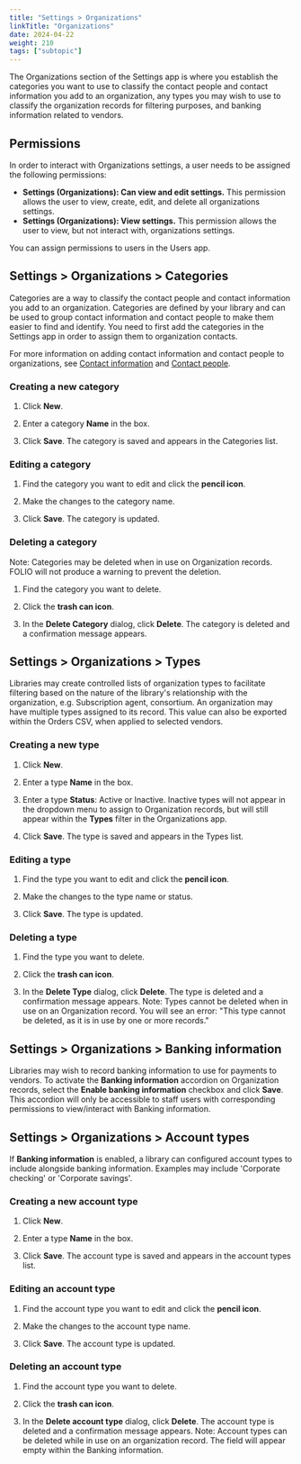 ```yaml
---
title: "Settings > Organizations"
linkTitle: "Organizations"
date: 2024-04-22
weight: 210
tags: ["subtopic"]   
---
```


The Organizations section of the Settings app is where you establish the categories you want to use to classify the contact people and contact information you add to an organization, any types you may wish to use to classify the organization records for filtering purposes, and banking information related to vendors.


## Permissions

In order to interact with Organizations settings, a user needs to be assigned the following permissions:



*   **Settings (Organizations): Can view and edit settings.** This permission allows the user to view, create, edit, and delete all organizations settings.
*   **Settings (Organizations): View settings.** This permission allows the user to view, but not interact with, organizations settings.

You can assign permissions to users in the Users app.


## Settings \> Organizations \> Categories

Categories are a way to classify the contact people and contact information you add to an organization. Categories are defined by your library and can be used to group contact information and contact people to make them easier to find and identify. You need to first add the categories in the Settings app in order to assign them to organization contacts.

For more information on adding contact information and contact people to organizations, see [Contact information](../../organizations/#contact-information) and [Contact people](../../organizations/#contact-people).


### Creating a new category

1. Click **New**.

2. Enter a category **Name** in the box.

3. Click **Save**. The category is saved and appears in the Categories list.


### Editing a category

1. Find the category you want to edit and click the **pencil icon**.

2. Make the changes to the category name.

3. Click **Save**. The category is updated.


### Deleting a category
Note: Categories may be deleted when in use on Organization records. FOLIO will not produce a warning to prevent the deletion.

1. Find the category you want to delete.

2. Click the **trash can icon**.

3. In the **Delete Category** dialog, click **Delete**. The category is deleted and a confirmation message appears. 


## Settings \> Organizations \> Types
Libraries may create controlled lists of organization types to facilitate filtering based on the nature of the library's relationship with the organization, e.g. Subscription agent, consortium. An organization may have multiple types assigned to its record. This value can also be exported within the Orders CSV, when applied to selected vendors.

### Creating a new type

1. Click **New**.

2. Enter a type **Name** in the box.

3. Enter a type **Status**: Active or Inactive. Inactive types will not appear in the dropdown menu to assign to Organization records, but will still appear within the **Types** filter in the Organizations app.

3. Click **Save**. The type is saved and appears in the Types list.


### Editing a type

1. Find the type you want to edit and click the **pencil icon**.

2. Make the changes to the type name or status.

3. Click **Save**. The type is updated.


### Deleting a type

1. Find the type you want to delete.

2. Click the **trash can icon**.

3. In the **Delete Type** dialog, click **Delete**. The type is deleted and a confirmation message appears. Note: Types cannot be deleted when in use on an Organization record. You will see an error: "This type cannot be deleted, as it is in use by one or more records."

## Settings \> Organizations \> Banking information
Libraries may wish to record banking information to use for payments to vendors. To activate the **Banking information** accordion on Organization records, select the **Enable banking information** checkbox and click **Save**. This accordion will only be accessible to staff users with corresponding permissions to view/interact with Banking information.

## Settings \> Organizations \> Account types
If **Banking information** is enabled, a library can configured account types to include alongside banking information. Examples may include 'Corporate checking' or 'Corporate savings'.

### Creating a new account type

1. Click **New**.

2. Enter a type **Name** in the box.

3. Click **Save**. The account type is saved and appears in the account types list.


### Editing an account type

1. Find the account type you want to edit and click the **pencil icon**.

2. Make the changes to the account type name.

3. Click **Save**. The account type is updated.


### Deleting an account type

1. Find the account type you want to delete.

2. Click the **trash can icon**.

3. In the **Delete account type** dialog, click **Delete**. The account type is deleted and a confirmation message appears. Note: Account types can be deleted while in use on an organization record. The field will appear empty within the Banking information.
